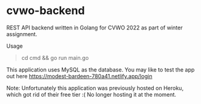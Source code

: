 # cvwo-backend
REST API backend written in Golang for CVWO 2022 as part of winter assignment.

Usage
> cd cmd && go run main.go

This application uses MySQL as the database. You may like to test the app out here https://modest-bardeen-780a41.netlify.app/login

Note: Unfortunately this application was previously hosted on Heroku, which got rid of their free tier :( No longer hosting it at the moment.
